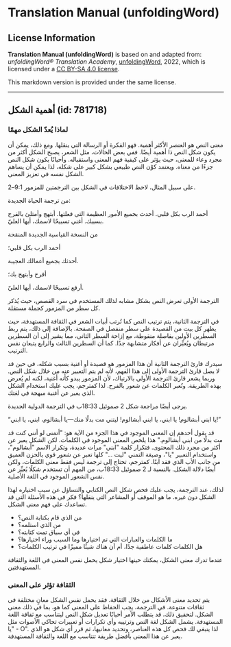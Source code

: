 # Translation Manual (unfoldingWord)

## License Information

**Translation Manual (unfoldingWord)** is based on and adapted from: _unfoldingWord® Translation Academy_, [unfoldingWord](https://unfoldingword.org/utw), 2022, which is licensed under a [CC BY-SA 4.0 license](https://creativecommons.org/licenses/by-sa/4.0/legalcode.en).

This markdown version is provided under the same license.



--------------------------------

## أهمية الشكل (id: 781718)

### لماذا يُعدّ الشكل مهمًا

معنى النص هو العنصر الأكثر أهمية. فهو الفكرة أو الرسالة التي ينقلها. ومع ذلك، يمكن أن يكون شكل النص ذا أهمية أيضًا. ففي بعض الحالات، مثل الشعر، يصبح الشكل أكثر من مجرد وعاء للمعنى، حيث يؤثر على كيفية فهم المعنى واستقباله. وأحيانًا يكون شكل النص جزءًا من معناه. ويعتمد كوْن النص طبيعي بشكل كبير على شكله، لذا يمكن أن يساهم الشكل نفسه في تعزيز المعنى.

على سبيل المثال، لاحظ الاختلافات في الشكل بين الترجمتين للمزمور 9:1–2\.

من ترجمة الحياة الجديدة:

أحمد الرب بكل قلبي. أحدث بجميع الأمور العظيمة التي فعلتها. أبتهج وأمتلئ بالفرح بسببك. أغني تسبيحًا لاسمك، أيها العليّ.

من النسخة القياسية الجديدة المنقحة

أحمد الرب بكل قلبي؛

أحدثك بجميع أعمالك العجيبة.

أفرح وأبتهج بك؛

أرفع تسبيحًا لاسمك، أيها العليّ.

الترجمة الأولى تعرض النص بشكل مشابه لذلك المستخدم في سرد القصص، حيث يُذكر كل سطر من المزمور كجملة مستقلة.

في الترجمة الثانية، يتم ترتيب النص كما تُرتب أبيات الشعر في الثقافة المستهدفة، حيث يظهر كل بيت من القصيدة على سطر منفصل في الصفحة. بالإضافة إلى ذلك، يتم ربط السطرين الأولين بفاصلة منقوطة، مع إزاحة السطر الثاني، مما يشير إلى أن السطرين مرتبطان ويُعبِّران عن أفكار متشابهة جدًا. كما أن السطرين الثالث والرابع يتبعان نفس الترتيب.

سيدرك قارئ الترجمة الثانية أن هذا المزمور هو قصيدة أو أغنية بسبب شكله، في حين قد لا يصل قارئ الترجمة الأولى إلى هذا الفهم، لأنه لم يتم التعبير عنه من خلال شكل النص. وربما يشعر قارئ الترجمة الأولى بالارتباك، لأن المزمور يبدو كأنه أغنية، لكنه لم يُعرض بهذه الطريقة. وتُعبر الكلمات عن شعور بالفرح. لذا كمترجم، يجب عليك استخدام الشكل الذي يعبر عن أغنية مبهجة في لغتك.

يرجى أيضًا مراجعة شكل 2 صموئيل 18:33ب في الترجمة الدولية الجديدة.

“يا ابني أبشالوم! يا ابني، يا ابني أبشالوم! ليتني مت بدلًا منك—يا أبشالوم، ابني، يا ابني!”

قد يقول أحدهم إن المعنى الموجود في هذا الجزء من الآية هو: "أتمنى لو أنني كنت قد مت بدلًا من ابني أبشالوم." هذا يلخص المعنى الموجود في الكلمات. لكن الشكل يعبر عن أكثر من مجرد ذلك المحتوى. فتكرار كلمة "ابني" مرات عديدة، وتكرار الاسم "أبشالوم"، واستخدام التعبير "يا"، وصيغة التمني "ليت ..." كلها تعبر عن شعور قوي بالحزن العميق من جانب الأب الذي فقد ابنًا. كمترجم، تحتاج إلى ترجمة ليس فقط معنى الكلمات، ولكن أيضًا دلالة الشكل. بالنسبة لـ 2 صموئيل 18:33ب، من المهم أن تستخدم شكلًا يُعبِّر عن نفس الشعور الموجود في اللغة الأصلية.

لذلك، عند الترجمة، يجب عليك فحص شكل النص الكتابي والتساؤل عن سبب اختياره لهذا الشكل دون غيره. ما هو الموقف أو المشاعر التي ينقلها؟ فكر في هذه الأسئلة التي قد تساعدك على فهم معنى الشكل.

* من الذي قام بكتابة النص؟
* من الذي استلمه؟
* في أي سياق تمت كتابته؟
* ما الكلمات والعبارات التي تم اختيارها وما السبب وراء اختيارها؟
* هل الكلمات كلمات عاطفية جدًا، أم أن هناك شيئًا مميزًا في ترتيب الكلمات؟

عندما تدرك معنى الشكل، يمكنك حينها اختيار شكل يحمل نفس المعنى في اللغة والثقافة المستهدفتين.

### الثقافة تؤثر على المعنى

يتم تحديد معنى الأشكال من خلال الثقافة. فقد يحمل نفس الشكل معانٍ مختلفة في ثقافات متنوعة. في الترجمة، يجب الحفاظ على المعنى كما هو، بما في ذلك معنى الشكل. لتحقيق ذلك، قد يتطلب الأمر أحيانًا تعديل شكل النص ليتناسب مع ثقافة اللغة المستهدفة. يشمل الشكل لغة النص وترتيبه وأي تكرارات أو تعبيرات تحاكي الأصوات مثل "يا \- O". لذا ينبغي لك فحص كل هذه العناصر، وتحديد معانيها، ثم قرر أي شكل هو الذي يعبر عن هذا المعنى بأفضل طريقة تتناسب مع اللغة والثقافة المستهدفة.



